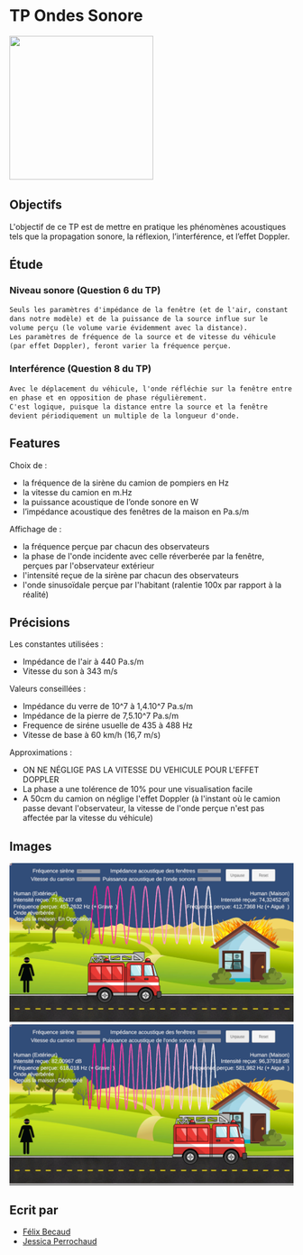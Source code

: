# TP Ondes Sonore
<a href="https://www.isart.fr/"><img width="255" height="255" src = "https://pbs.twimg.com/profile_images/1554747272897990659/vh39_Bj2_400x400.jpg"></a>
## Objectifs

L'objectif de ce TP est de mettre en pratique les phénomènes acoustiques tels que la 
propagation sonore, la réflexion, l’interférence, et l’effet Doppler.

## Étude
### Niveau sonore (Question 6 du TP)

~~~
Seuls les paramètres d'impédance de la fenêtre (et de l'air, constant dans notre modèle) et de la puissance de la source influe sur le volume perçu (le volume varie évidemment avec la distance).
Les paramètres de fréquence de la source et de vitesse du véhicule (par effet Doppler), feront varier la fréquence perçue.
~~~
### Interférence (Question 8 du TP)
~~~
Avec le déplacement du véhicule, l'onde réfléchie sur la fenêtre entre en phase et en opposition de phase régulièrement.
C'est logique, puisque la distance entre la source et la fenêtre devient périodiquement un multiple de la longueur d'onde.
~~~
## Features

Choix de :
- la fréquence de la sirène du camion de pompiers en Hz
- la vitesse du camion en m.Hz
- la puissance acoustique de l’onde sonore en W
- l’impédance acoustique des fenêtres de la maison en Pa.s/m

Affichage de :
- la fréquence perçue par chacun des observateurs
- la phase de l'onde incidente avec celle réverberée par la fenêtre, perçues par l'observateur extérieur
- l'intensité reçue de la sirène par chacun des observateurs
- l'onde sinusoïdale perçue par l'habitant (ralentie 100x par rapport à la réalité)

## Précisions

Les constantes utilisées :
- Impédance de l'air à 440 Pa.s/m
- Vitesse du son à 343 m/s

Valeurs conseillées :
- Impédance du verre de 10^7 à 1,4.10^7 Pa.s/m
- Impédance de la pierre de 7,5.10^7 Pa.s/m
- Frequence de siréne usuelle de 435 à 488 Hz
- Vitesse de base à 60 km/h (16,7 m/s)

Approximations :
- ON NE NÉGLIGE PAS LA VITESSE DU VEHICULE POUR L'EFFET DOPPLER
- La phase a une tolérence de 10% pour une visualisation facile 
- A 50cm du camion on néglige l'effet Doppler (à l'instant où le camion passe devant l'observateur, 
la vitesse de l'onde perçue n'est pas affectée par la vitesse du véhicule)

## Images

![SC1](Screenshots/screen1.png)
![SC2](Screenshots/screen2.png)

## Ecrit par
- <a href = "mailto: f.becaud@student.isartdigital.com">Félix Becaud</a>
- <a href = "mailto: jessicaperrochaud@gmail.com">Jessica Perrochaud</a>
